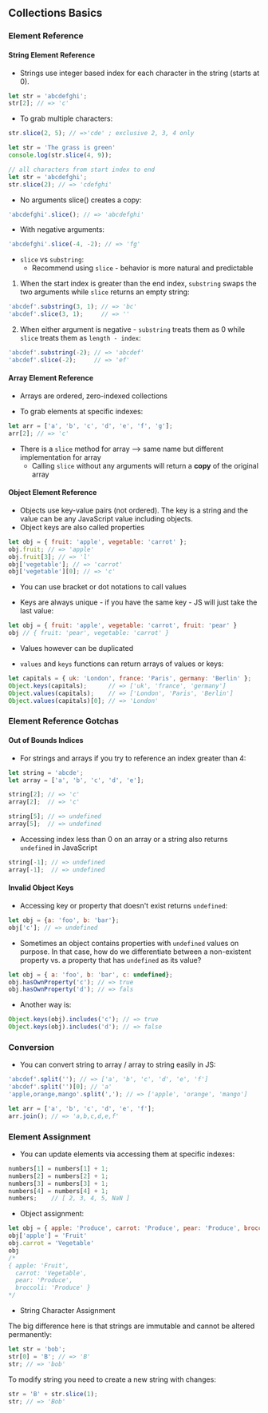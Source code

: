 
## Collections Basics


### Element Reference

#### String Element Reference

* Strings use integer based index for each character in the string (starts at 0).

```javascript
let str = 'abcdefghi';
str[2]; // => 'c'
```

* To grab multiple characters:

```javascript
str.slice(2, 5); // =>'cde' ; exclusive 2, 3, 4 only
```

```javascript
let str = 'The grass is green'
console.log(str.slice(4, 9));
```

```javascript
// all characters from start index to end
let str = 'abcdefghi';
str.slice(2); // => 'cdefghi'
```

* No arguments slice() creates a copy:

```javascript
'abcdefghi'.slice(); // => 'abcdefghi'
```

* With negative arguments:

```javascript
'abcdefghi'.slice(-4, -2); // => 'fg'
```

* `slice` vs `substring`:
    * Recommend using `slice` - behavior is more natural and predictable

1. When the start index is greater than the end index, `substring` swaps the two arguments while `slice` returns an empty string:

```javascript
'abcdef'.substring(3, 1); // => 'bc'
'abcdef'.slice(3, 1);     // => ''
```

2. When either argument is negative - `substring` treats them as 0 while `slice` treats them as `length - index`:

```javascript
'abcdef'.substring(-2); // => 'abcdef'
'abcdef'.slice(-2);     // => 'ef'
```

#### Array Element Reference

* Arrays are ordered, zero-indexed collections

* To grab elements at specific indexes:

```javascript
let arr = ['a', 'b', 'c', 'd', 'e', 'f', 'g'];
arr[2]; // => 'c'
```

* There is a `slice` method for array --> same name but different implementation for array
    * Calling `slice` without any arguments will return a **copy** of the original array


#### Object Element Reference

* Objects use key-value pairs (not ordered). The key is a string and the value can be any JavaScript value including objects. 
* Object keys are also called properties

```javascript
let obj = { fruit: 'apple', vegetable: 'carrot' };
obj.fruit; // => 'apple'
obj.fruit[3]; // => 'l'
obj['vegetable']; // => 'carrot'
obj['vegetable'][0]; // => 'c'
```

* You can use bracket or dot notations to call values

* Keys are always unique - if you have the same key - JS will just take the last value:

```javascript
let obj = { fruit: 'apple', vegetable: 'carrot', fruit: 'pear' }
obj // { fruit: 'pear', vegetable: 'carrot' }
```

* Values however can be duplicated

* `values` and `keys` functions can return arrays of values or keys:

```javascript
let capitals = { uk: 'London', france: 'Paris', germany: 'Berlin' };
Object.keys(capitals);      // => ['uk', 'france', 'germany']
Object.values(capitals);    // => ['London', 'Paris', 'Berlin']
Object.values(capitals)[0]; // => 'London'
```

### Element Reference Gotchas

#### Out of Bounds Indices

* For strings and arrays if you try to reference an index greater than 4:

```javascript
let string = 'abcde';
let array = ['a', 'b', 'c', 'd', 'e'];

string[2]; // => 'c'
array[2];  // => 'c'

string[5]; // => undefined
array[5];  // => undefined
```

* Accessing index less than 0 on an array or a string also returns `undefined` in JavaScript

```javascript
string[-1]; // => undefined
array[-1];  // => undefined
```

#### Invalid Object Keys

* Accessing key or property that doesn't exist returns `undefined`:

```javascript
let obj = {a: 'foo', b: 'bar'};
obj['c']; // => undefined
```

* Sometimes an object contains properties with `undefined` values on purpose. In that case, how do we differentiate between a non-existent property vs. a property that has `undefined` as its value?

```javascript
let obj = { a: 'foo', b: 'bar', c: undefined};
obj.hasOwnProperty('c'); // => true
obj.hasOwnProperty('d'); // => fals
```

* Another way is:

```javascript
Object.keys(obj).includes('c'); // => true
Object.keys(obj).includes('d'); // => false
```

### Conversion

* You can convert string to array / array to string easily in JS:

```javascript
'abcdef'.split(''); // => ['a', 'b', 'c', 'd', 'e', 'f']
'abcdef'.split('')[0]; // 'a'
'apple,orange,mango'.split(','); // => ['apple', 'orange', 'mango']

let arr = ['a', 'b', 'c', 'd', 'e', 'f'];
arr.join(); // => 'a,b,c,d,e,f'
```

### Element Assignment

* You can update elements via accessing them at specific indexes:

```javascript
numbers[1] = numbers[1] + 1;
numbers[2] = numbers[2] + 1;
numbers[3] = numbers[3] + 1;
numbers[4] = numbers[4] + 1;
numbers;    // [ 2, 3, 4, 5, NaN ]
```

* Object assignment:

```javascript
let obj = { apple: 'Produce', carrot: 'Produce', pear: 'Produce', broccoli: 'Produce' }
obj['apple'] = 'Fruit'
obj.carrot = 'Vegetable'
obj
/*
{ apple: 'Fruit',
  carrot: 'Vegetable',
  pear: 'Produce',
  broccoli: 'Produce' }
*/
```

* String Character Assignment

The big difference here is that strings are immutable and cannot be altered permanently:

```javascript
let str = 'bob';
str[0] = 'B'; // => 'B'
str; // => 'bob'
```

To modify string you need to create a new string with changes:

```javascript
str = 'B' + str.slice(1);
str; // => 'Bob'
```